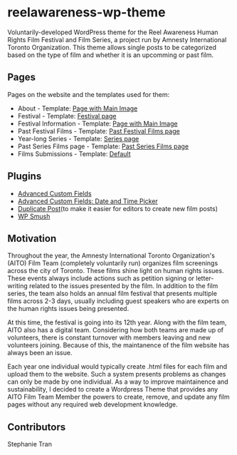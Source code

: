 # reelawareness-wp-theme

Voluntarily-developed WordPress theme for the Reel Awareness Human Rights Film Festival and Film Series, a project run by Amnesty International Toronto Organization. This theme allows single posts to be categorized based on the type of film and whether it is an upcomming or past film. 

## Pages

Pages on the website and the templates used for them:
* About - Template: <a href="https://github.com/transteph/reelawareness-wp-theme/blob/master/page-with-main-img.php" target="_blank">Page with Main Image</a>
* Festival - Template: <a href="https://github.com/transteph/reelawareness-wp-theme/blob/master/festival-page.php" target="_blank">Festival page</a>
* Festival Information - Template: <a href="https://github.com/transteph/reelawareness-wp-theme/blob/master/page-with-main-img.php" target="_blank">Page with Main Image</a>
* Past Festival Films - Template: <a href="https://github.com/transteph/reelawareness-wp-theme/blob/master/past-festival.php" target="_blank">Past Festival Films page</a>
* Year-long Series - Template: <a href="https://github.com/transteph/reelawareness-wp-theme/blob/master/series-page.php" target="_blank">Series page</a>
* Past Series Films page - Template: <a href="https://github.com/transteph/reelawareness-wp-theme/blob/master/past-series.php" target="_blank">Past Series Films page</a>
* Films Submissions - Template: <a href="https://github.com/transteph/reelawareness-wp-theme/blob/master/page.php" target="_blank">Default</a>

## Plugins
* <a href="https://www.google.ca/url?sa=t&rct=j&q=&esrc=s&source=web&cd=1&cad=rja&uact=8&ved=0ahUKEwiso8qcpuvVAhWELFAKHUxmDioQFggoMAA&url=https%3A%2F%2Fwww.advancedcustomfields.com%2F&usg=AFQjCNEaPLI0kA49z3gAlxsLlEGrDi4MKQ" target="_blank">Advanced Custom Fields</a>
* <a href="https://www.advancedcustomfields.com/resources/date-time-picker/" target="_blank">Advanced Custom Fields: Date and Time Picker</a>
* <a href="https://en-ca.wordpress.org/plugins/duplicate-post/" target="_blank">Duplicate Post</a>(to make it easier for editors to create new film posts)
* <a href="https://wordpress.org/plugins/wp-smushit/" target="_blank">WP Smush</a>

## Motivation

Throughout the year, the Amnesty International Toronto Organization's (AITO) Film Team (completely voluntarily run) organizes film screenings across the city of Toronto. These films shine light on human rights issues. These events always include actions such as petition signing or letter-writing related to the issues presented by the film. In addition to the film series, the team also holds an annual film festival that presents multiple films across 2-3 days, usually including guest speakers who are experts on the human rights issues being presented.

At this time, the festival is going into its 12th year. Along with the film team, AITO also has a digital team. Considering how both teams are made up of volunteers, there is constant turnover with members leaving and new volunteers joining. Because of this, the maintanence of the film website has always been an issue. 

Each year one individual would typically create .html files for each film and upload them to the website. Such a system presents problems as changes can only be made by one individual. As a way to improve maintainence and sustainability, I decided to create a Wordpress Theme that provides any AITO Film Team Member the powers to create, remove, and update any film pages without any required web development knowledge. 


## Contributors

Stephanie Tran
